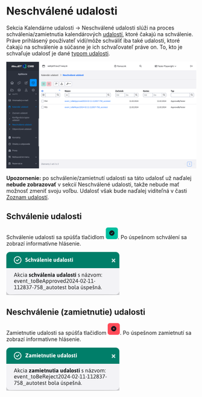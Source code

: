 # Neschválené udalosti

Sekcia Kalendárne udalosti -> Neschválené udalosti slúži na proces schválenia/zamietnutia kalendárových [udalostí](../README.md), ktoré čakajú na schválenie. Práve prihlásený používateľ vidí/môže schváliť iba také udalosti, ktoré čakajú na schválenie a súčasne je ich schvaľovateľ práve on. To, kto je schvaľuje udalosť je dané [typom udalosti](../calendar-types/README.md).

![](page.png)

**Upozornenie:** po schválenie/zamietnutí udalosti sa táto udalosť už naďalej **nebude zobrazovať** v sekcií Neschválené udalosti, takže nebude mať možnosť zmeniť svoju voľbu. Udalosť však bude naďalej viditeľná v časti [Zoznam udalostí](../README.md).

## Schválenie udalosti

Schválenie udalosti sa spúšťa tlačidlom ![](approve_button.png ":no-zoom"). Po úspešnom schválení sa zobrazí informatívne hlásenie.

![](approved_toast.png)

## Neschválenie (zamietnutie) udalosti

Zamietnutie udalosti sa spúšťa tlačidlom ![](reject_button.png ":no-zoom"). Po úspešnom zamietnutí sa zobrazí informatívne hlásenie.

![](rejected_toast.png)